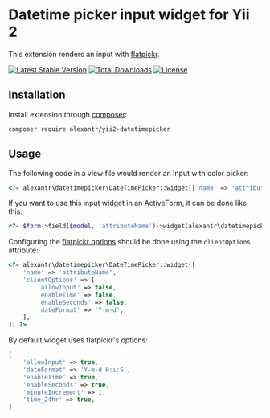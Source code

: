 # Datetime picker input widget for Yii 2

This extension renders an input with [flatpickr](https://chmln.github.io/flatpickr/).

[![Latest Stable Version](https://img.shields.io/packagist/v/alexantr/yii2-datetimepicker.svg)](https://packagist.org/packages/alexantr/yii2-datetimepicker)
[![Total Downloads](https://img.shields.io/packagist/dt/alexantr/yii2-datetimepicker.svg)](https://packagist.org/packages/alexantr/yii2-datetimepicker)
[![License](https://img.shields.io/github/license/alexantr/yii2-datetimepicker.svg)](https://raw.githubusercontent.com/alexantr/yii2-datetimepicker/master/LICENSE)

## Installation

Install extension through [composer](http://getcomposer.org/):

```
composer require alexantr/yii2-datetimepicker
```

## Usage

The following code in a view file would render an input with color picker:

```php
<?= alexantr\datetimepicker\DateTimePicker::widget(['name' => 'attributeName']) ?>
```

If you want to use this input widget in an ActiveForm, it can be done like this:

```php
<?= $form->field($model, 'attributeName')->widget(alexantr\datetimepicker\DateTimePicker::className()) ?>
```

Configuring the [flatpickr options](https://chmln.github.io/flatpickr/options/) should be done
using the `clientOptions` attribute:

```php
<?= alexantr\datetimepicker\DateTimePicker::widget([
    'name' => 'attributeName',
    'clientOptions' => [
        'allowInput' => false,
        'enableTime' => false,
        'enableSeconds' => false,
        'dateFormat' => 'Y-m-d',
    ],
]) ?>
```

By default widget uses flatpickr's options:

```php
[
    'allowInput' => true,
    'dateFormat' => 'Y-m-d H:i:S',
    'enableTime' => true,
    'enableSeconds' => true,
    'minuteIncrement' => 1,
    'time_24hr' => true,
]
```
